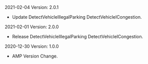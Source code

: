 2021-02-04 Version: 2.0.1
- Update DetectVehicleIllegalParking DetectVehicleICongestion.

2021-02-01 Version: 2.0.0
- Release DetectVehicleIllegalParking DetectVehicleICongestion.

2020-12-30 Version: 1.0.0
- AMP Version Change.

